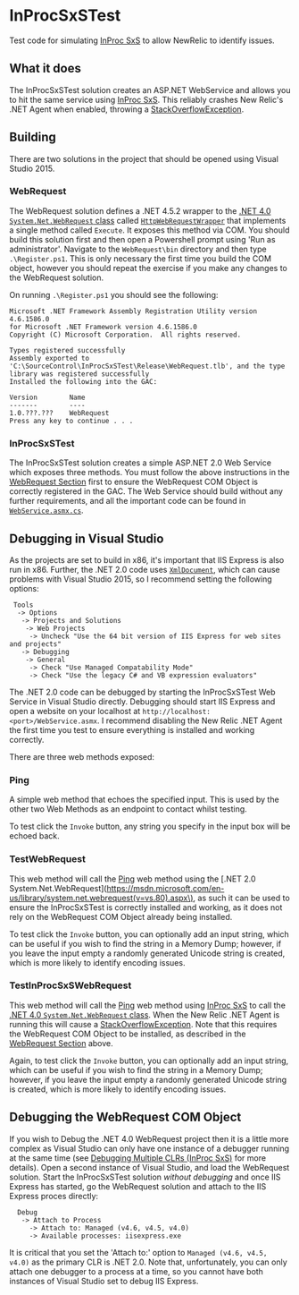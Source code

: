 # InProcSxSTest
Test code for simulating 
[InProc SxS](https://blogs.msdn.microsoft.com/carlos/2013/08/23/loading-multiple-clr-runtimes-inproc-sxs-sample-code/)
to allow NewRelic to identify issues.

## What it does
The InProcSxSTest solution creates an ASP.NET WebService and allows you to hit the same service using 
[InProc SxS](https://blogs.msdn.microsoft.com/carlos/2013/08/23/loading-multiple-clr-runtimes-inproc-sxs-sample-code/).
This reliably crashes New Relic's .NET Agent when enabled, throwing a 
[StackOverflowException](https://msdn.microsoft.com/en-us/library/system.stackoverflowexception(v=vs.110).aspx).

## Building
There are two solutions in the project that should be opened using Visual Studio 2015.

### WebRequest
The WebRequest solution defines a .NET 4.5.2 wrapper to the 
[.NET 4.0 `System.Net.WebRequest` class](https://blogs.msdn.microsoft.com/carlos/2013/08/23/loading-multiple-clr-runtimes-inproc-sxs-sample-code/)
called [`HttpWebRequestWrapper`](WebRequest/HttpWebRequestWrapper.cs) that implements a single method called `Execute`.  It exposes this method via COM.  You 
should build this solution first and then open a Powershell prompt using 'Run as administrator'.  Navigate to the 
`WebRequest\bin` directory and then type `.\Register.ps1`.  This is only necessary the first time you build the COM
object, however you should repeat the exercise if you make any changes to the WebRequest solution.

On running `.\Register.ps1` you should see the following:
```
Microsoft .NET Framework Assembly Registration Utility version 4.6.1586.0
for Microsoft .NET Framework version 4.6.1586.0
Copyright (C) Microsoft Corporation.  All rights reserved.

Types registered successfully
Assembly exported to 'C:\SourceControl\InProcSxSTest\Release\WebRequest.tlb', and the type library was registered successfully
Installed the following into the GAC:

Version        Name
-------        ----
1.0.???.???    WebRequest
Press any key to continue . . .
```

### InProcSxSTest
The InProcSxSTest solution creates a simple ASP.NET 2.0 Web Service which exposes three methods.  You must follow the
above instructions in the [WebRequest Section](#WebRequest) first to ensure the WebRequest COM Object is correctly
registered in the GAC.  The Web Service should build without any further requirements, and all the important code can
be found in [`WebService.asmx.cs`](InProcSxSTest/WebService.asmx.cs).

## Debugging in Visual Studio
As the projects are set to build in x86, it's important that IIS Express is also run in x86.  Further, the .NET 2.0
code uses [`XmlDocument`](https://msdn.microsoft.com/en-us/library/system.xml.xmldocument(v=vs.80).aspx), which can
cause problems with Visual Studio 2015, so I recommend setting the following options:

```
 Tools
  -> Options
   -> Projects and Solutions
    -> Web Projects
     -> Uncheck "Use the 64 bit version of IIS Express for web sites and projects"
   -> Debugging
    -> General
     -> Check "Use Managed Compatability Mode"
     -> Check "Use the legacy C# and VB expression evaluators"
```

The .NET 2.0 code can be debugged by starting the InProcSxSTest Web Service in Visual Studio directly.  Debugging 
should start IIS Express and open a website on your localhost at `http://localhost:<port>/WebService.asmx`.  I 
recommend disabling the New Relic .NET Agent the first time you test to ensure everything is installed and working 
correctly.

There are three web methods exposed:

### Ping
A simple web method that echoes the specified input.  This is used by the other two Web Methods as an endpoint to 
contact whilst testing.

To test click the `Invoke` button, any string you specify in the input box will be echoed back.

### TestWebRequest
This web method will call the [Ping](#Ping) web method using the [.NET 2.0 System.Net.WebRequest](https://msdn.microsoft.com/en-us/library/system.net.webrequest(v=vs.80).aspx\),
as such it can be used to ensure the InProcSxSTest is correctly installed and working, as it does not rely on the
WebRequest COM Object already being installed.

To test click the `Invoke` button, you can optionally add an input
string, which can be useful if you wish to find the string in a Memory Dump; however, if you leave the input empty
a randomly generated Unicode string is created, which is more likely to identify encoding issues.

### TestInProcSxSWebRequest 
This web method will call the [Ping](#Ping) web method using 
[InProc SxS](https://blogs.msdn.microsoft.com/carlos/2013/08/23/loading-multiple-clr-runtimes-inproc-sxs-sample-code/)
to call the
[.NET 4.0 `System.Net.WebRequest` class](https://blogs.msdn.microsoft.com/carlos/2013/08/23/loading-multiple-clr-runtimes-inproc-sxs-sample-code/).
When the New Relic .NET Agent is running this will cause a 
[StackOverflowException](https://msdn.microsoft.com/en-us/library/system.stackoverflowexception(v=vs.110).aspx).  Note
that this requires the WebRequest COM Object to be installed, as described in the [WebRequest Section](#WebRequest)
above.

Again, to test click the `Invoke` button, you can optionally add an input
string, which can be useful if you wish to find the string in a Memory Dump; however, if you leave the input empty
a randomly generated Unicode string is created, which is more likely to identify encoding issues.

## Debugging the WebRequest COM Object
If you wish to Debug the .NET 4.0 WebRequest project then it is a little more complex as Visual Studio can only have one
instance of a debugger running at the same time 
(see [Debugging Multiple CLRs (InProc SxS)](https://blogs.msdn.microsoft.com/carlos/2013/09/06/debugging-multiple-clrs-inproc-sxs/)
for more details). Open a second instance of Visual Studio, and load the WebRequest solution.  Start the InProcSxSTest
solution *without debugging* and once IIS Express has started, go the WebRequest solution and attach to the IIS Express
proces directly:

```
  Debug
   -> Attach to Process
     -> Attach to: Managed (v4.6, v4.5, v4.0)
     -> Available processes: iisexpress.exe
```

It is critical that you set the 'Attach to:' option to `Managed (v4.6, v4.5, v4.0)` as the primary CLR is .NET 2.0.
Note that, unfortunately, you can only attach one debugger to a process at a time, so you cannot have both instances of
Visual Studio set to debug IIS Express.
